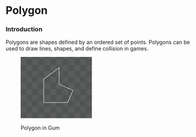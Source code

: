 # Polygon

### Introduction

Polygons are shapes defined by an ordered set of points. Polygons can be used to draw lines, shapes, and define collision in games.

<figure><img src="../../../.gitbook/assets/image (1) (1) (1) (1) (1) (1) (1) (1) (1) (1) (1) (1) (1) (1) (1) (1).png" alt=""><figcaption><p>Polygon in Gum</p></figcaption></figure>

